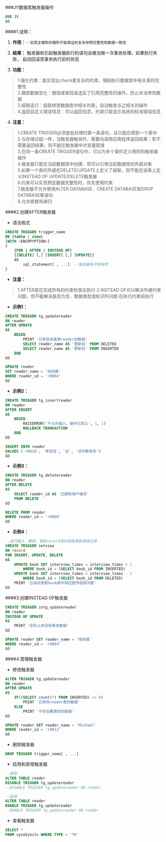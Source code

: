 ###JY数据库触发器操作

```sql
USE JY
GO
```

####1.说明：
1. **作用：**`--实现主键和外键所不能保证的复杂参照完整性和数据一致性`

2. **结果：**
触发器和引起触发器执行的语句会被当做一次事务处理，如果执行失败，
自动回滚至事务执行前的状态

3. **功能：**
> 1.强化约束：能实现比check更复杂的约束，强制执行数据库中相关表的完整性	
> 2.跟踪数据变化：撤销或者回滚违反了引用完整性的操作，防止非法修改数据	
> 3.级联运行：级联修改数据库中相关的表，自动触发与之相关的操作	
> 4.返回自定义错误信息：可以返回信息，约束只能显示系统的标准错误信息


4. **注意：**
> 1.CREATE TRIGGER必须是批处理的第一条语句，且只能应用到一个表中	
> 2.与存储过程一样，当触发器触发时，需要向调用应用程序返回结果；若不需要返回结果，则不能在触发器中对变量赋值	
> 3.在同一条CREATE TRIGGER语句中，可以为多个事件定义相同的触发器操作		
> 4.触发器只能在当前数据库中创建，但可以引用当前数据库的外部对象	
> 5.如果一个表的外键在DELETE/UPDATE上定义了级联，则不能在该表上定义INSTEAD OF UPDATE/DELETE触发器	
> 6.约束可以实现预定数据完整性时，优先使用约束	
> 7.触发器不允许使用ALTER DATABASE、CREATE DATABASE和DROP DATABASE等语句		
> 8.允许嵌套和递归


####2.创建AFTER触发器

- 语法格式

```sql
CREATE TRIGGER trigger_name
ON {table | view}
[WITH <ENCRPYPTION>]
{
	{FOR | AFTER | INSTEAD OF}
	{[DELETE] [,] [INSERT] [,] [UPDATE]}
	AS
		sql_statement[ , ...]  --触发器条件和操作
}
```

- **注意：**
> 1.AFTER是在完成所有的约束检查后执行	
> 2.INSTEAD OF可以解决外键约束问题，但不能解决是否为空、数据类型或标识列问题
在执行约束前执行


- **示例1：**

```sql
CREATE TRIGGER tg_updatereader
ON reader
AFTER UPDATE
AS
	BEGIN
		PRINT '已修改读者表reader的数据'
		SELECT reader_name AS '更新前' FROM DELETED
		SELECT reader_name AS '更新后' FROM INSERTED
	END
GO

UPDATE reader
SET reader_name = '哈哈晨'
WHERE reader_id = 'r0004'
GO
```


- **示例2：**

```sql
CREATE TRIGGER tg_insertreader
ON reader
AFTER INSERT
AS
	BEGIN
		RAISERROR('不允许插入，操作已禁止', 1, 1)
		ROLLBACK TRANSACTION
	END
GO

INSERT INTO reader
VALUES ('r0010', '李佳佳', '女', '涉外教育系')
GO
```


- **示例3：**

```sql
CREATE TRIGGER tg_deletereader
ON reader
AFTER DELETE
AS
	SELECT reader_id AS '已删除用户编号'
	FROM DELETE
GO

DELETE FROM reader
WHERE reader_id = 'r0009'
GO
```


- **示例4：**

```sql
--进行插入、删除、更新record表时级联更新借阅记录
CREATE TRIGGER setview
ON record
FOR INSERT, UPDATE, DELETE
AS
	UPDATE book SET interview_times = interview_times + 1
		WHERE book_id = (SELECT book_id FROM INSERTED)
	UPDATE book SET interview_times = interview_times - 1
		WHERE book_id = (SELECT book_id FROM DELETED)
	PRINT '已自动更新book表中相应图书借阅次数'
GO
```

####3.创建INSTEAD OF触发器

```sql
CREATE TRIGGER intg_updatereader
ON reader
INSTEAD OF UPDATE
AS
	PRINT '实际上并没有修改数据'
GO

UPDATE reader SET reader_name = '哈哈晨'
WHERE reader_id = 'r0004'
GO
```

####4.管理触发器
- 修改触发器

```sql
ALTER TRIGGER tg_updatereader
ON reader
AFTER UPDATE
AS
	IF((SELECT count(*) FROM INSERTED) <> 0)
		PRINT '已修改reader表的数据'
	ELSE
		PRINT '不存在要更改的数据'
GO

UPDATE reader SET reader_name = 'Michael'
WHERE reader_id = 'r0012'
GO
```

- 删除触发器

```sql
DROP TRIGGER trigger_name[ , ...]
```

- 启用和禁用触发器

```sql
--禁用
ALTER TABLE reader
DISABLE TRIGGER tg_updatereader
--DISABLE TRIGGER tg_updatereader ON reader

--启用
ALTER TABLE reader
ENABLE TRIGGER tg_updatereader
--ENABLE TRIGGER tg_updatereader ON reader
```

- 查看触发器

```sql
SELECT *
FROM sysobjects WHERE TYPE = 'TR'
```